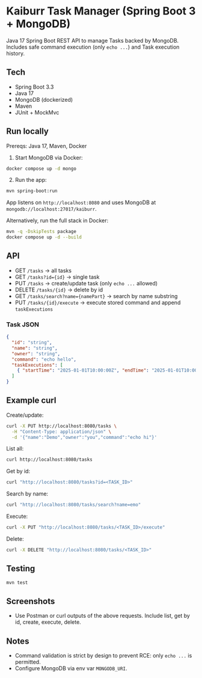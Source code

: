 # Kaiburr Task Manager (Spring Boot 3 + MongoDB)

Java 17 Spring Boot REST API to manage Tasks backed by MongoDB. Includes safe command execution (only `echo ...`) and Task execution history.

## Tech
- Spring Boot 3.3
- Java 17
- MongoDB (dockerized)
- Maven
- JUnit + MockMvc

## Run locally

Prereqs: Java 17, Maven, Docker

1. Start MongoDB via Docker:
```bash
docker compose up -d mongo
```

2. Run the app:
```bash
mvn spring-boot:run
```
App listens on `http://localhost:8080` and uses MongoDB at `mongodb://localhost:27017/kaiburr`.

Alternatively, run the full stack in Docker:
```bash
mvn -q -DskipTests package
docker compose up -d --build
```

## API

- GET `/tasks` → all tasks
- GET `/tasks?id={id}` → single task
- PUT `/tasks` → create/update task (only `echo ...` allowed)
- DELETE `/tasks/{id}` → delete by id
- GET `/tasks/search?name={namePart}` → search by name substring
- PUT `/tasks/{id}/execute` → execute stored command and append `taskExecutions`

### Task JSON
```json
{
  "id": "string",
  "name": "string",
  "owner": "string",
  "command": "echo hello",
  "taskExecutions": [
    { "startTime": "2025-01-01T10:00:00Z", "endTime": "2025-01-01T10:00:01Z", "output": "hello" }
  ]
}
```

## Example curl

Create/update:
```bash
curl -X PUT http://localhost:8080/tasks \
  -H "Content-Type: application/json" \
  -d '{"name":"Demo","owner":"you","command":"echo hi"}'
```

List all:
```bash
curl http://localhost:8080/tasks
```

Get by id:
```bash
curl "http://localhost:8080/tasks?id=<TASK_ID>"
```

Search by name:
```bash
curl "http://localhost:8080/tasks/search?name=emo"
```

Execute:
```bash
curl -X PUT "http://localhost:8080/tasks/<TASK_ID>/execute"
```

Delete:
```bash
curl -X DELETE "http://localhost:8080/tasks/<TASK_ID>"
```

## Testing
```bash
mvn test
```

## Screenshots
- Use Postman or curl outputs of the above requests. Include list, get by id, create, execute, delete.

## Notes
- Command validation is strict by design to prevent RCE: only `echo ...` is permitted.
- Configure MongoDB via env var `MONGODB_URI`.
